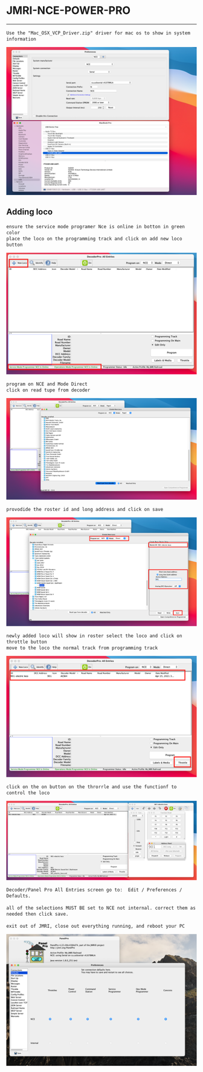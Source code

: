 # JMRI-NCE-POWER-PRO

---

```
Use the "Mac_OSX_VCP_Driver.zip" driver for mac os to show in system information 
```

![img](/DOCUMENTS/JMRI-NCE-POWER-PRO/images/JMRI-NCE-POWER-PRO-CONNTECTIONS-SETTING.png)

## Adding loco 
```
ensure the service mode programer Nce is online in botton in green color 
place the loco on the programming track and click on add new loco button 
```
![img](/DOCUMENTS/JMRI-NCE-POWER-PRO/images/decoder-pro.png)
```
program on NCE and Mode Direct 
click on read tupe from decoder 
```

![img](/DOCUMENTS/JMRI-NCE-POWER-PRO/images/adding-loco-decoder-pro.png)

```
provodide the roster id and long address and click on save 

```

![img](/DOCUMENTS/JMRI-NCE-POWER-PRO/images/loco-identified-panel-pro.png)

```
newly added loco will show in roster select the loco and click on throttle button 
move to the loco the normal track from programming track 

```

![img](/DOCUMENTS/JMRI-NCE-POWER-PRO/images/listed-in-decoder-pro.png)
```
click on the on button on the throrrle and use the functionf to control the loco 

```
![img](/DOCUMENTS/JMRI-NCE-POWER-PRO/images/decoder-pro-throttle.png)

```
Decoder/Panel Pro All Entries screen go to:  Edit / Preferences /  Defaults.

all of the selections MUST BE set to NCE not internal. correct them as needed then click save.

exit out of JMRI, close out everything running, and reboot your PC

```
![img](/DOCUMENTS/JMRI-NCE-POWER-PRO/images/default-check-configurations.png)